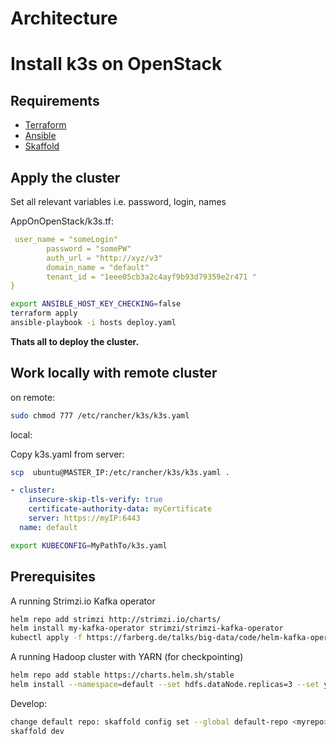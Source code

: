 

Architecture
============================


Install k3s on OpenStack
============================

Requirements
------------

-	[Terraform](https://www.terraform.io/downloads.html)
-	[Ansible](https://www.ansible.com)
-	[Skaffold](https://skaffold.dev/)


Apply the cluster
------------

Set all relevant variables i.e. password, login, names

AppOnOpenStack/k3s.tf:

```yaml
 user_name = "someLogin"
        password = "somePW"
        auth_url = "http://xyz/v3"
        domain_name = "default"
        tenant_id = "1eee05cb3a2c4ayf9b93d79359e2r471 "
}

```

```bash
export ANSIBLE_HOST_KEY_CHECKING=false
terraform apply
ansible-playbook -i hosts deploy.yaml
```

**Thats all to deploy the cluster.**



Work locally with remote cluster
------------

on remote:

```bash
sudo chmod 777 /etc/rancher/k3s/k3s.yaml
```

local:

Copy k3s.yaml from server:

```bash
scp  ubuntu@MASTER_IP:/etc/rancher/k3s/k3s.yaml .
```

```yaml
- cluster:
    insecure-skip-tls-verify: true
    certificate-authority-data: myCertificate
    server: https://myIP:6443
  name: default
```


```sh
export KUBECONFIG=MyPathTo/k3s.yaml
```

Prerequisites
------------

A running Strimzi.io Kafka operator

```bash
helm repo add strimzi http://strimzi.io/charts/
helm install my-kafka-operator strimzi/strimzi-kafka-operator
kubectl apply -f https://farberg.de/talks/big-data/code/helm-kafka-operator/kafka-cluster-def.yaml
```

A running Hadoop cluster with YARN (for checkpointing)

```bash
helm repo add stable https://charts.helm.sh/stable
helm install --namespace=default --set hdfs.dataNode.replicas=3 --set yarn.nodeManager.replicas=3 --set hdfs.webhdfs.enabled=true my-hadoop-cluster stable/hadoop
```

Develop:

```bash
change default repo: skaffold config set --global default-repo <myrepo>
skaffold dev
```
